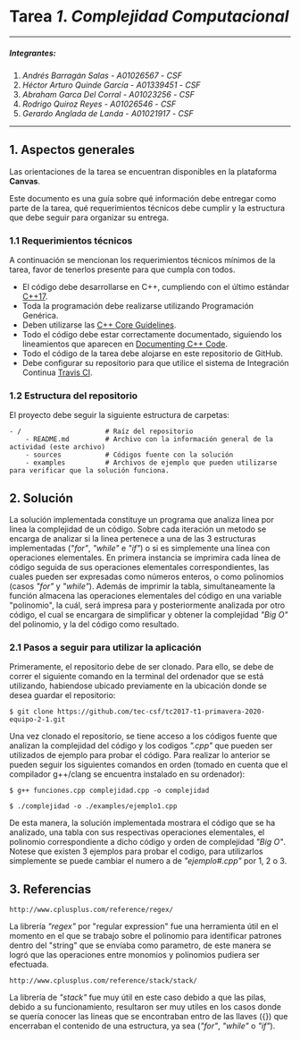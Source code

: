 # Tarea *1*. *Complejidad Computacional*

---

##### Integrantes:
1. *Andrés Barragán Salas* - *A01026567* - *CSF*
2. *Héctor Arturo Quinde García* - *A01339451* - *CSF*
3. *Abraham Garca Del Corral* - *A01023256* - *CSF*
4. *Rodrigo Quiroz Reyes* - *A01026546* - *CSF*
5. *Gerardo Anglada de Landa* - *A01021917* - *CSF*

---
## 1. Aspectos generales

Las orientaciones de la tarea se encuentran disponibles en la plataforma **Canvas**.

Este documento es una guía sobre qué información debe entregar como parte de la tarea, qué requerimientos técnicos debe cumplir y la estructura que debe seguir para organizar su entrega.


### 1.1 Requerimientos técnicos

A continuación se mencionan los requerimientos técnicos mínimos de la tarea, favor de tenerlos presente para que cumpla con todos.

* El código debe desarrollarse en C++, cumpliendo con el último estándar [C++17](https://isocpp.org/std/the-standard).
* Toda la programación debe realizarse utilizando Programación Genérica.
* Deben utilizarse las [C++ Core Guidelines](https://github.com/isocpp/CppCoreGuidelines/blob/master/CppCoreGuidelines.md).
* Todo el código debe estar correctamente documentado, siguiendo los lineamientos que aparecen en [Documenting C++ Code](https://developer.lsst.io/cpp/api-docs.html).
* Todo el código de la tarea debe alojarse en este repositorio de GitHub.
* Debe configurar su repositorio para que utilice el sistema de Integración Continua [Travis CI](https://travis-ci.org/).

### 1.2 Estructura del repositorio

El proyecto debe seguir la siguiente estructura de carpetas:
```
- / 			        # Raíz del repositorio
    - README.md			# Archivo con la información general de la actividad (este archivo)
    - sources  			# Códigos fuente con la solución
    - examples			# Archivos de ejemplo que pueden utilizarse para verificar que la solución funciona.
```

## 2. Solución

La solución implementada constituye un programa que analiza linea por linea la complejidad de un código. Sobre cada iteración un metodo se encarga de analizar si la linea pertenece a una de las 3 estructuras implementadas (*"for"*, *"while"* e *"if"*) o si es simplemente una línea con operaciones elementales. En primera instancia se imprimira cada línea de código seguida de sus operaciones elementales correspondientes, las cuales pueden ser expresadas como números enteros, o como polinomios (casos *"for"* y *"while"*). Además de imprimir la tabla, simultaneamente la función almacena las operaciones elementales del código en una variable "polinomio", la cuál, será impresa para y posteriormente analizada por otro código, el cual se encargara de simplificar y obtener la complejidad *"Big O"* del polinomio, y la del código como resultado.  

### 2.1 Pasos a seguir para utilizar la aplicación

Primeramente, el repositorio debe de ser clonado. Para ello, se debe de correr el siguiente comando en la terminal del ordenador que se está utilizando, habiendose ubicado previamente en la ubicación donde se desea guardar el repositorio: 
   
    $ git clone https://github.com/tec-csf/tc2017-t1-primavera-2020-equipo-2-1.git

Una vez clonado el repositorio, se tiene acceso a los códigos fuente que analizan la complejidad del código y los codigos *".cpp"* que pueden ser utilizados de ejemplo para probar el código. Para realizar lo anterior se pueden seguir los siguientes comandos en orden (tomado en cuenta que el compilador g++/clang se encuentra instalado en su ordenador): 

    $ g++ funciones.cpp complejidad.cpp -o complejidad

    $ ./complejidad -o ./examples/ejemplo1.cpp

De esta manera, la solución implementada mostrara el código que se ha analizado, una tabla con sus respectivas operaciones elementales, el polinomio correspondiente a dicho código y orden de complejidad *"Big O"*. Notese que existen 3 ejemplos para probar el codigo, para utilizarlos simplemente se puede cambiar el numero a de *"ejemplo#.cpp"* por 1, 2 o 3. 

## 3. Referencias

    http://www.cplusplus.com/reference/regex/

La librería *"regex"* por "regular expression" fue una herramienta útil en el momento en el que se trabajo sobre el polinomio para identificar patrones dentro del "string" que se envíaba como parametro, de este manera se logró que las operaciones entre monomios y polinomios pudiera ser efectuada.

    http://www.cplusplus.com/reference/stack/stack/
    
La librería de *"stack"* fue muy útil en este caso debido a que las pilas, debido a su funcionamiento, resultaron ser muy utiles en los casos donde se quería conocer las lineas que se encontraban entro de las llaves ({}) que encerraban el contenido de una estructura, ya sea (*"for"*, *"while"* o *"if"*). 
